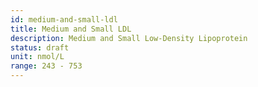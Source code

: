 ```yaml
---
id: medium-and-small-ldl
title: Medium and Small LDL
description: Medium and Small Low-Density Lipoprotein
status: draft
unit: nmol/L
range: 243 - 753
---
```

